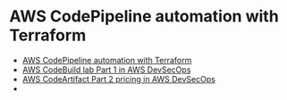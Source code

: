 # AWS CodePipeline automation with Terraform
- [AWS CodePipeline automation with Terraform](https://www.youtube.com/watch?v=Ilbv1oVeBVo&list=PLuBBTh-4TzDkNJenee5VEWmmbDJwDSd5e&index=15)
- [AWS CodeBuild lab Part 1 in AWS DevSecOps](https://www.youtube.com/watch?v=ZJ106J-6FGw&list=PLuBBTh-4TzDkNJenee5VEWmmbDJwDSd5e&index=6)
- [AWS CodeArtifact Part 2 pricing in AWS DevSecOps](https://www.youtube.com/watch?v=bjV-JYMeJWs&list=PLuBBTh-4TzDkNJenee5VEWmmbDJwDSd5e&index=5)
- 